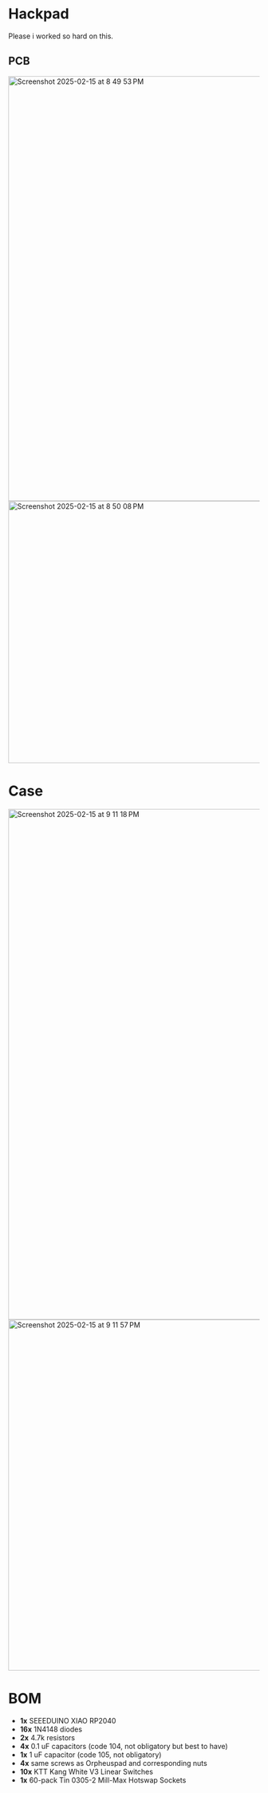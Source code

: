 # Hackpad
Please i worked so hard on this.
## PCB
<img width="851" alt="Screenshot 2025-02-15 at 8 49 53 PM" src="https://github.com/user-attachments/assets/19a21693-1a4a-4bdf-9ec0-dd24336888c7" />
<img width="525" alt="Screenshot 2025-02-15 at 8 50 08 PM" src="https://github.com/user-attachments/assets/be647d5d-5e07-46a6-8020-f97ef0104476" />

# Case
<img width="1023" alt="Screenshot 2025-02-15 at 9 11 18 PM" src="https://github.com/user-attachments/assets/1ac1f29c-e3a1-426b-97fa-cc0345391212" />
<img width="703" alt="Screenshot 2025-02-15 at 9 11 57 PM" src="https://github.com/user-attachments/assets/82cb438f-4a5c-4492-9516-e5e3bb0331fb" />

# BOM
- **1x** SEEEDUINO XIAO RP2040
- **16x** 1N4148 diodes
- **2x** 4.7k resistors
- **4x** 0.1 uF capacitors (code 104, not obligatory but best to have)
- **1x** 1 uF capacitor (code 105, not obligatory)
- **4x** same screws as Orpheuspad and corresponding nuts
- **10x** KTT Kang White V3 Linear Switches
- **1x** 60-pack Tin 0305-2 Mill-Max Hotswap Sockets
